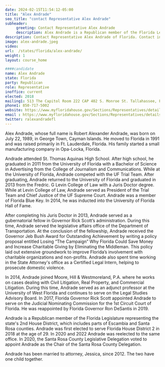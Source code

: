 ```yaml
---
date: 2024-02-15T11:54:12-05:00
title: "Alex Andrade"
seo_title: "contact Representative Alex Andrade"
subheader:
     greeting: Contact Representative Alex Andrade
     description: Alex Andrade is a Republican member of the Florida Legislature representing the state's 2nd House District, which includes parts of Escambia and Santa Rosa counties. Andrade was first elected to serve Florida House District 2 in 2018 at the age of 29.
description: Contact Representative Alex Andrade of Florida. Contact information for Alex Andrade includes email address, phone number, and mailing address.
image: alex-andrade.jpeg
video:
url:  /states/florida/alex-andrade/
weight: 1
layout: course_home

####candidate
name: Alex Andrade
state: Florida
party: Republican
role: Representative
inoffice: current
elected: 2018
mailing1: 513 The Capitol Room 222 CAP 402 S. Monroe St. Tallahassee, FL 32399-1300
phone1: 850-717-5002
website: https://www.myfloridahouse.gov/Sections/Representatives/details.aspx?MemberId=4710&LegislativeTermId=90/
email : https://www.myfloridahouse.gov/Sections/Representatives/details.aspx?MemberId=4710&LegislativeTermId=90/
twitter: ralexandradefl
---
```


Alex Andrade, whose full name is Robert Alexander Andrade, was born on July 22, 1989, in George Town, Cayman Islands. He moved to Florida in 1991 and was raised primarily in Ft. Lauderdale, Florida. His family started a small manufacturing company in Opa-Locka, Florida.

Andrade attended St. Thomas Aquinas High School. After high school, he graduated in 2011 from the University of Florida with a Bachelor of Science in Advertising from the College of Journalism and Communications. While at the University of Florida, Andrade competed with the UF Trial Team. After graduating, Andrade returned to the University of Florida and graduated in 2013 from the Fredric. G Levin College of Law with a Juris Doctor degree. While at Levin College of Law, Andrade served as President of the Trial Team and Chief Justice of the UF Supreme Court. Andrade was a member of Florida Blue Key. In 2014, he was inducted into the University of Florida Hall of Fame.

After completing his Juris Doctor in 2013, Andrade served as a gubernatorial fellow in Governor Rick Scott’s administration. During this time, Andrade served the legislative affairs office of the Department of Transportation. At the conclusion of the fellowship, Andrade received the Governor Jeb Bush Award for Outstanding Achievement by writing a policy proposal entitled Losing “The Campaign” Why Florida Could Save Money and Increase Charitable Giving by Eliminating the Middleman. This policy laid out extensive groundwork to improve Florida’s involvement with charitable organizations and non-profits. Andrade also spent time working in the State Attorney's office as a Certified Legal Intern, helping to prosecute domestic violence.

In 2014, Andrade joined Moore, Hill & Westmoreland, P.A. where he works on cases dealing with Civil Litigation, Real Property, and Commercial Litigation. During this time, Andrade served as an adjunct professor at the University of West Florida and continues to serve on the Legal Studies Advisory Board. In 2017, Florida Governor Rick Scott appointed Andrade to serve on the Judicial Nominating Commission for the 1st Circuit Court of Florida. He was reappointed by Florida Governor Ron DeSantis in 2019.

Andrade is a Republican member of the Florida Legislature representing the state's 2nd House District, which includes parts of Escambia and Santa Rosa counties. Andrade was first elected to serve Florida House District 2 in 2018 at the age of 29. In 2020 and 2022 Andrade was reelected to the same office. In 2020, the Santa Rosa County Legislative Delegation voted to appoint Andrade as the Chair of the Santa Rosa County Delegation.

Andrade has been married to attorney, Jessica, since 2012. The two have one child together.
